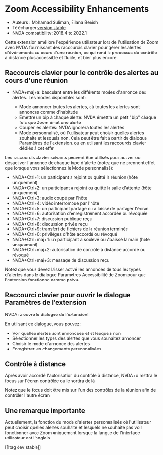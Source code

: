 # Zoom Accessibility Enhancements #

* Auteurs : Mohamad Suliman, Eilana Benish
* Télécharger [version stable][1]
* NVDA compatibility: 2018.4 to 2022.1

Cette extension améliore l'expérience utilisateur lors de l'utilisation de
Zoom avec NVDA fournissant des raccourcis clavier pour gérer les alertes
d'événements au cours d'une réunion, ce qui rend le processus de contrôle à
distance plus accessible et fluide, et bien plus encore.

## Raccourcis clavier pour le contrôle des alertes au cours d'une réunion 

* NVDA+maj+a: basculant entre les différents modes d'annonce des
  alertes. Les modes disponibles sont:

    * Mode annoncer toutes les alertes, où toutes les alertes sont annoncés
      comme d'habitude
    * Émettre un bip  à chaque alerte: NVDA émettra un petit "bip" chaque
      fois  que Zoom émet une alerte
    * Couper les alertes: NVDA ignorera toutes les alertes
    * Mode personnalisé, où l'utilisateur peut choisir quelles alertes
      souhaite et lesquels non. Cela peut être fait à partir du dialogue
      Paramètres de l'extension, ou en utilisant les raccourcis clavier
      dédiés à cet effet

Les raccourcis clavier suivants peuvent être utilisés pour activer ou
désactiver l'annonce de chaque type d'alerte (notez que ne prennent effet
que lorsque vous sélectionnez le Mode personnalisé):

* NVDA+Ctrl+1: un participant a rejoint ou quitté la réunion (hôte
  uniquement)
* NVDA+Ctrl+2: un participant a rejoint ou quitté la salle d'attente (hôte
  uniquement)
* NVDA+Ctrl+3: audio coupé par l'hôte
* NVDA+Ctrl+4: vidéo interrompue par l'hôte
* NVDA+Ctrl+5: un participant partage  ou a laissé de partager l'écran
* NVDA+Ctrl+6: autorisation d'enregistrement accordée ou révoquée
* NVDA+Ctrl+7: discussion publique reçu
* NVDA+Ctrl+8: discussion privée reçu
* NVDA+Ctrl+9: transfert de fichiers de la réunion terminée
* NVDA+Ctrl+0: privilèges d'hôte accordé ou révoqué
* NVDA+Ctrl+maj+1: un participant a soulevé  ou Abaissé la main (hôte
  uniquement)
* NVDA+Ctrl+maj+2: autorisation de contrôle à distance accordé ou révoqué
* NVDA+Ctrl+maj+3: message de discussion reçu


Notez que vous devez laisser activé les annonces de tous les types d'alertes
dans le dialogue Paramètres Accessibilité de Zoom pour que l'extension
fonctionne comme prévu.

## Raccourci clavier pour ouvrir le dialogue Paramètres de l'extension 

NVDA+z ouvre le dialogue de l'extension!

En utilisant ce dialogue, vous pouvez:

* Voir quelles alertes sont annoncées et et lesquels non
* Sélectionner les types des alertes que vous souhaitez annoncer
* Choisir le mode d'annonce des alertes
* Enregistrer les changements personnalisées

## Contrôle à distance 

Après avoir accordé l'autorisation du contrôle à distance, NVDA+o mettra le
focus sur l'écran contrôlée ou le sortira de là

Notez que  le focus doit être mis sur l'un des contrôles de la réunion afin
de contrôler l'autre écran

## Une remarque importante

Actuellement, la fonction du mode d'alertes personnalisés où l'utilisateur
peut choisir quelles alertes souhaite et lesquels ne souhaite pas voir
fonctionner avec Zoom uniquement lorsque la langue de l'interface
utilisateur est l'anglais

[[!tag dev stable]]

[1]: https://www.nvaccess.org/addonStore/legacy?file=zoomEnhancements
